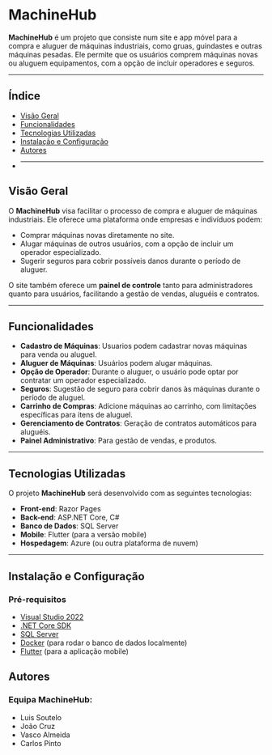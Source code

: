 # MachineHub

**MachineHub** é um projeto que consiste num site e app móvel para a compra e aluguer de máquinas industriais, como gruas, guindastes e outras máquinas pesadas. Ele permite que os usuários comprem máquinas novas ou aluguem equipamentos, com a opção de incluir operadores e seguros.

---

## Índice

- [Visão Geral](#visão-geral)
- [Funcionalidades](#funcionalidades)
- [Tecnologias Utilizadas](#tecnologias-utilizadas)
- [Instalação e Configuração](#instalação-e-configuração)
- [Autores](#autores)
- ***

## Visão Geral

O **MachineHub** visa facilitar o processo de compra e aluguer de máquinas industriais. Ele oferece uma plataforma onde empresas e indivíduos podem:

- Comprar máquinas novas diretamente no site.
- Alugar máquinas de outros usuários, com a opção de incluir um operador especializado.
- Sugerir seguros para cobrir possíveis danos durante o período de aluguer.

O site também oferece um **painel de controle** tanto para administradores quanto para usuários, facilitando a gestão de vendas, aluguéis e contratos.

---

## Funcionalidades

- **Cadastro de Máquinas**: Usuarios podem cadastrar novas máquinas para venda ou aluguel.
- **Aluguer de Máquinas**: Usuários podem alugar máquinas.
- **Opção de Operador**: Durante o aluguer, o usuário pode optar por contratar um operador especializado.
- **Seguros**: Sugestão de seguro para cobrir danos às máquinas durante o período de aluguel.
- **Carrinho de Compras**: Adicione máquinas ao carrinho, com limitações específicas para itens de aluguel.
- **Gerenciamento de Contratos**: Geração de contratos automáticos para aluguéis.
- **Painel Administrativo**: Para gestão de vendas, e produtos.

---

## Tecnologias Utilizadas

O projeto **MachineHub** será desenvolvido com as seguintes tecnologias:

- **Front-end**: Razor Pages
- **Back-end**: ASP.NET Core, C#
- **Banco de Dados**: SQL Server
- **Mobile**: Flutter (para a versão mobile)
- **Hospedagem**: Azure (ou outra plataforma de nuvem)

---

## Instalação e Configuração

### Pré-requisitos

- [Visual Studio 2022](https://visualstudio.microsoft.com/)
- [.NET Core SDK](https://dotnet.microsoft.com/download)
- [SQL Server](https://www.microsoft.com/pt-br/sql-server)
- [Docker](https://www.docker.com/) (para rodar o banco de dados localmente)
- [Flutter](https://flutter.dev/) (para a aplicação mobile)

## Autores

### Equipa MachineHub:

- Luis Soutelo
- João Cruz
- Vasco Almeida
- Carlos Pinto
